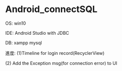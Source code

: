 # Android_connectSQL
OS: win10

IDE: Android Studio with JDBC

DB: xampp mysql

進度: (1)Timeline for login record(RecyclerView)

(2) Add the Exception msg(for connection error) to UI
